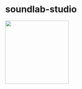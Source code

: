 # soundlab-studio

<img align="left" height="200" src="https://user-images.githubusercontent.com/74038190/216644507-4f06ea29-bf55-4356-aac0-d42751461a9d.gif"  />
